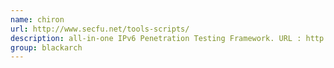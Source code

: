 ```yaml
---
name: chiron
url: http://www.secfu.net/tools-scripts/
description: all-in-one IPv6 Penetration Testing Framework. URL : http://www.secfu.net/tools-scripts/ Groups : blackarch blackarch-scanner blackarch-networking blackarch-exploitation blackarch-proxy
group: blackarch
---
```

